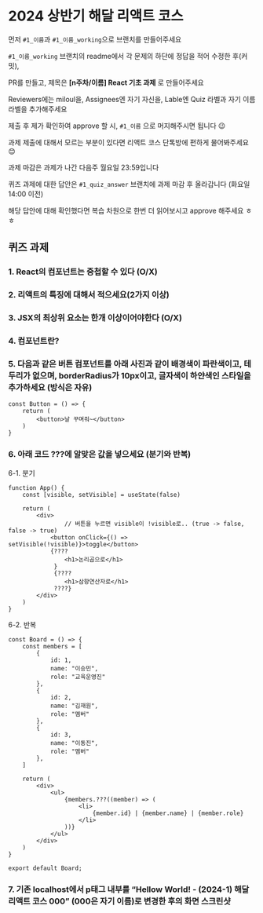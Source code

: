 # 2024 상반기 해달 리액트 코스

먼저 `#1_이름`과 `#1_이름_working`으로 브랜치를 만들어주세요

`#1_이름_working` 브랜치의 readme에서 각 문제의 하단에 정답을 적어 수정한 후(커밋),

PR를 만들고, 제목은 **[n주차/이름] React 기초 과제** 로 만들어주세요

Reviewers에는 miloul을, Assignees엔 자기 자신을, Lable엔 Quiz 라벨과 자기 이름 라벨을 추가해주세요

제출 후 제가 확인하여 approve 할 시, `#1_이름` 으로 머지해주시면 됩니다 😉

과제 제출에 대해서 모르는 부분이 있다면 리액트 코스 단톡방에 편하게 물어봐주세요 😊

과제 마감은 과제가 나간 다음주 월요일 23:59입니다

퀴즈 과제에 대한 답안은 `#1_quiz_answer` 브랜치에 과제 마감 후 올라갑니다 (화요일 14:00 이전)

해당 답안에 대해 확인했다면 복습 차원으로 한번 더 읽어보시고 approve 해주세요 ㅎㅎ


## 퀴즈 과제

### 1. React의 컴포넌트는 중첩할 수 있다 (O/X)

### 2. 리액트의 특징에 대해서 적으세요(2가지 이상)

### 3. JSX의 최상위 요소는 한개 이상이어야한다 (O/X)

### 4. 컴포넌트란?

### 5. 다음과 같은 버튼 컴포넌트를 아래 사진과 같이 배경색이 파란색이고, 테두리가 없으며, borderRadius가 10px이고, 글자색이 하얀색인 스타일을 추가하세요 (방식은 자유)

```tsx
const Button = () => {
	return (
		<button>날 꾸며줘~</button>
	)
}
```

### 6. 아래 코드 ???에 알맞은 값을 넣으세요 (분기와 반복)

6-1. 분기

```tsx
function App() {
	const [visible, setVisible] = useState(false)
    
	return (
    	<div>
		    	// 버튼을 누르면 visible이 !visible로.. (true -> false, false -> true)
        	<button onClick={() => setVisible(!visible)}>toggle</button>
            {????
            	<h1>논리곱으로</h1>
             }
             {????
            	<h1>삼항연산자로</h1>
             ????}
        </div>
    )
}
```

6-2. 반복

```tsx
const Board = () => {
	const members = [
		{
			id: 1,
			name: "이승민",
			role: "교육운영진"
		},
		{
			id: 2,
			name: "김재원",
			role: "멤버"
		},
		{
			id: 3,
			name: "이동진",
			role: "멤버"
		},
	]
	
	return (
    	<div>
        	<ul>
        		{members.???((member) => (
            		<li>
                		{member.id} | {member.name} | {member.role}
                	</li>
            	))}
        	</ul>
        </div>
    )
}

export default Board;
```

### 7. 기존 localhost에서 p태그 내부를 “Hellow World! - (2024-1) 해달 리액트 코스 000” (000은 자기 이름)로 변경한 후의 화면 스크린샷
